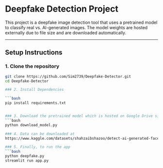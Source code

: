 # Deepfake Detection Project

This project is a deepfake image detection tool that uses a pretrained model to classify real vs. AI-generated images. The model weights are hosted externally due to file size and are downloaded automatically.

---

## Setup Instructions

### 1. Clone the repository

```bash
git clone https://github.com/Sim2739/Deepfake-Detector.git
cd Deepfake-Detector

### 2. Install Dependencies

```bash
pip install requirements.txt


### 3. Download the pretrained model which is hosted on Google Drive since it was too large
```bash
python download_model.py

### 4. Data can be downloaded at
https://www.kaggle.com/datasets/shahzaibshazoo/detect-ai-generated-faces-high-quality-dataset

### 5. Finally, to run the app
```bash
python deepfake.py
streamlit run app.py
